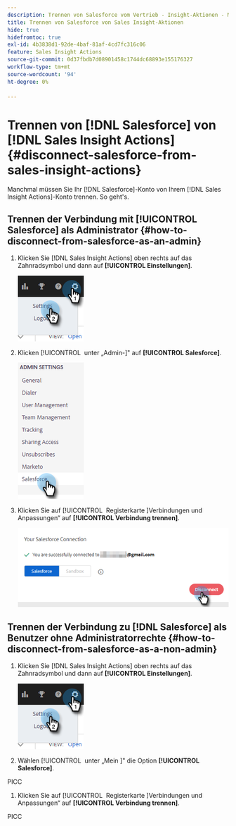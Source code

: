 ```yaml
---
description: Trennen von Salesforce vom Vertrieb - Insight-Aktionen - Marketo-Dokumente - Produktdokumentation
title: Trennen von Salesforce von Sales Insight-Aktionen
hide: true
hidefromtoc: true
exl-id: 4b3838d1-92de-4baf-81af-4cd7fc316c06
feature: Sales Insight Actions
source-git-commit: 0d37fbdb7d08901458c1744dc68893e155176327
workflow-type: tm+mt
source-wordcount: '94'
ht-degree: 0%

---
```


# Trennen von [!DNL Salesforce] von [!DNL Sales Insight Actions] {#disconnect-salesforce-from-sales-insight-actions}

Manchmal müssen Sie Ihr [!DNL Salesforce]-Konto von Ihrem [!DNL Sales Insight Actions]-Konto trennen. So geht&#39;s.

## Trennen der Verbindung mit [!UICONTROL Salesforce] als Administrator {#how-to-disconnect-from-salesforce-as-an-admin}

1. Klicken Sie [!DNL Sales Insight Actions] oben rechts auf das Zahnradsymbol und dann auf **[!UICONTROL Einstellungen]**.

   ![](assets/disconnect-salesforce-from-sales-insight-actions-1.png)

1. Klicken [!UICONTROL &#x200B; unter „Admin-]&quot; auf **[!UICONTROL Salesforce]**.

   ![](assets/disconnect-salesforce-from-sales-insight-actions-2.png)

1. Klicken Sie auf [!UICONTROL &#x200B; Registerkarte &#x200B;]Verbindungen und Anpassungen“ auf **[!UICONTROL Verbindung trennen]**.

   ![](assets/disconnect-salesforce-from-sales-insight-actions-3.png)

## Trennen der Verbindung zu [!DNL Salesforce] als Benutzer ohne Administratorrechte {#how-to-disconnect-from-salesforce-as-a-non-admin}

1. Klicken Sie [!DNL Sales Insight Actions] oben rechts auf das Zahnradsymbol und dann auf **[!UICONTROL Einstellungen]**.

   ![](assets/disconnect-salesforce-from-sales-insight-actions-4.png)

1. Wählen [!UICONTROL &#x200B; unter „Mein &#x200B;]&quot; die Option **[!UICONTROL Salesforce]**.

PICC

1. Klicken Sie auf [!UICONTROL &#x200B; Registerkarte &#x200B;]Verbindungen und Anpassungen“ auf **[!UICONTROL Verbindung trennen]**.

PICC
